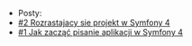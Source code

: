 * Posty:
* [#2 Rozrastajacy sie projekt w Symfony 4](/docs/rozrastajacy_sie_praktyki_w_symfony.md.md)
* [#1 Jak zacząć pisanie aplikacji w Symfony 4](/docs/Post.md)

